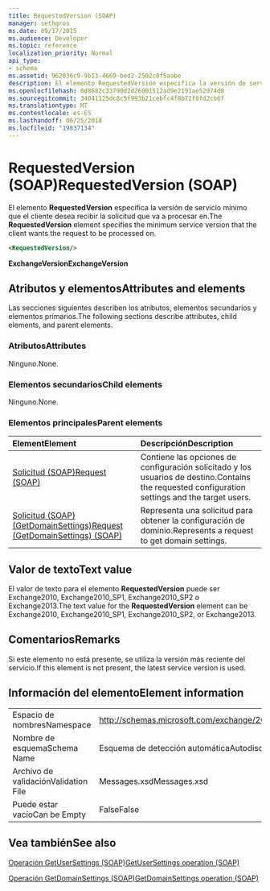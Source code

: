```yaml
---
title: RequestedVersion (SOAP)
manager: sethgros
ms.date: 09/17/2015
ms.audience: Developer
ms.topic: reference
localization_priority: Normal
api_type:
- schema
ms.assetid: 962036c9-9b13-4669-bed2-2502c0f5aabe
description: El elemento RequestedVersion especifica la versión de servicio mínimo que el cliente desea recibir la solicitud que va a procesar en.
ms.openlocfilehash: 0d8682c33790d2d26001512ad9e2191ae52074d0
ms.sourcegitcommit: 34041125dc8c5f993b21cebfc4f8b72f0fd2cb6f
ms.translationtype: MT
ms.contentlocale: es-ES
ms.lasthandoff: 06/25/2018
ms.locfileid: "19837134"
---
```

# <a name="requestedversion-soap"></a><span data-ttu-id="cd8b1-103">RequestedVersion (SOAP)</span><span class="sxs-lookup"><span data-stu-id="cd8b1-103">RequestedVersion (SOAP)</span></span>

<span data-ttu-id="cd8b1-104">El elemento **RequestedVersion** especifica la versión de servicio mínimo que el cliente desea recibir la solicitud que va a procesar en.</span><span class="sxs-lookup"><span data-stu-id="cd8b1-104">The **RequestedVersion** element specifies the minimum service version that the client wants the request to be processed on.</span></span> 
  
```XML
<RequestedVersion/>
```

 <span data-ttu-id="cd8b1-105">**ExchangeVersion**</span><span class="sxs-lookup"><span data-stu-id="cd8b1-105">**ExchangeVersion**</span></span>
## <a name="attributes-and-elements"></a><span data-ttu-id="cd8b1-106">Atributos y elementos</span><span class="sxs-lookup"><span data-stu-id="cd8b1-106">Attributes and elements</span></span>

<span data-ttu-id="cd8b1-107">Las secciones siguientes describen los atributos, elementos secundarios y elementos primarios.</span><span class="sxs-lookup"><span data-stu-id="cd8b1-107">The following sections describe attributes, child elements, and parent elements.</span></span>
  
### <a name="attributes"></a><span data-ttu-id="cd8b1-108">Atributos</span><span class="sxs-lookup"><span data-stu-id="cd8b1-108">Attributes</span></span>

<span data-ttu-id="cd8b1-109">Ninguno.</span><span class="sxs-lookup"><span data-stu-id="cd8b1-109">None.</span></span>
  
### <a name="child-elements"></a><span data-ttu-id="cd8b1-110">Elementos secundarios</span><span class="sxs-lookup"><span data-stu-id="cd8b1-110">Child elements</span></span>

<span data-ttu-id="cd8b1-111">Ninguno.</span><span class="sxs-lookup"><span data-stu-id="cd8b1-111">None.</span></span>
  
### <a name="parent-elements"></a><span data-ttu-id="cd8b1-112">Elementos principales</span><span class="sxs-lookup"><span data-stu-id="cd8b1-112">Parent elements</span></span>

|<span data-ttu-id="cd8b1-113">**Element**</span><span class="sxs-lookup"><span data-stu-id="cd8b1-113">**Element**</span></span>|<span data-ttu-id="cd8b1-114">**Descripción**</span><span class="sxs-lookup"><span data-stu-id="cd8b1-114">**Description**</span></span>|
|:-----|:-----|
|[<span data-ttu-id="cd8b1-115">Solicitud (SOAP)</span><span class="sxs-lookup"><span data-stu-id="cd8b1-115">Request (SOAP)</span></span>](request-soap.md) <br/> |<span data-ttu-id="cd8b1-116">Contiene las opciones de configuración solicitado y los usuarios de destino.</span><span class="sxs-lookup"><span data-stu-id="cd8b1-116">Contains the requested configuration settings and the target users.</span></span>  <br/> |
|[<span data-ttu-id="cd8b1-117">Solicitud (SOAP) (GetDomainSettings)</span><span class="sxs-lookup"><span data-stu-id="cd8b1-117">Request (GetDomainSettings) (SOAP)</span></span>](request-getdomainsettingssoap.md) <br/> |<span data-ttu-id="cd8b1-118">Representa una solicitud para obtener la configuración de dominio.</span><span class="sxs-lookup"><span data-stu-id="cd8b1-118">Represents a request to get domain settings.</span></span>  <br/> |
   
## <a name="text-value"></a><span data-ttu-id="cd8b1-119">Valor de texto</span><span class="sxs-lookup"><span data-stu-id="cd8b1-119">Text value</span></span>

<span data-ttu-id="cd8b1-120">El valor de texto para el elemento **RequestedVersion** puede ser Exchange2010, Exchange2010_SP1, Exchange2010_SP2 o Exchange2013.</span><span class="sxs-lookup"><span data-stu-id="cd8b1-120">The text value for the **RequestedVersion** element can be Exchange2010, Exchange2010_SP1, Exchange2010_SP2, or Exchange2013.</span></span>
  
## <a name="remarks"></a><span data-ttu-id="cd8b1-121">Comentarios</span><span class="sxs-lookup"><span data-stu-id="cd8b1-121">Remarks</span></span>

<span data-ttu-id="cd8b1-122">Si este elemento no está presente, se utiliza la versión más reciente del servicio.</span><span class="sxs-lookup"><span data-stu-id="cd8b1-122">If this element is not present, the latest service version is used.</span></span>
  
## <a name="element-information"></a><span data-ttu-id="cd8b1-123">Información del elemento</span><span class="sxs-lookup"><span data-stu-id="cd8b1-123">Element information</span></span>

|||
|:-----|:-----|
|<span data-ttu-id="cd8b1-124">Espacio de nombres</span><span class="sxs-lookup"><span data-stu-id="cd8b1-124">Namespace</span></span>  <br/> |http://schemas.microsoft.com/exchange/2010/Autodiscover  <br/> |
|<span data-ttu-id="cd8b1-125">Nombre de esquema</span><span class="sxs-lookup"><span data-stu-id="cd8b1-125">Schema Name</span></span>  <br/> |<span data-ttu-id="cd8b1-126">Esquema de detección automática</span><span class="sxs-lookup"><span data-stu-id="cd8b1-126">Autodiscover schema</span></span>  <br/> |
|<span data-ttu-id="cd8b1-127">Archivo de validación</span><span class="sxs-lookup"><span data-stu-id="cd8b1-127">Validation File</span></span>  <br/> |<span data-ttu-id="cd8b1-128">Messages.xsd</span><span class="sxs-lookup"><span data-stu-id="cd8b1-128">Messages.xsd</span></span>  <br/> |
|<span data-ttu-id="cd8b1-129">Puede estar vacío</span><span class="sxs-lookup"><span data-stu-id="cd8b1-129">Can be Empty</span></span>  <br/> |<span data-ttu-id="cd8b1-130">False</span><span class="sxs-lookup"><span data-stu-id="cd8b1-130">False</span></span>  <br/> |
   
## <a name="see-also"></a><span data-ttu-id="cd8b1-131">Vea también</span><span class="sxs-lookup"><span data-stu-id="cd8b1-131">See also</span></span>



[<span data-ttu-id="cd8b1-132">Operación GetUserSettings (SOAP)</span><span class="sxs-lookup"><span data-stu-id="cd8b1-132">GetUserSettings operation (SOAP)</span></span>](getusersettings-operation-soap.md)
  
[<span data-ttu-id="cd8b1-133">Operación GetDomainSettings (SOAP)</span><span class="sxs-lookup"><span data-stu-id="cd8b1-133">GetDomainSettings operation (SOAP)</span></span>](getdomainsettings-operation-soap.md)

